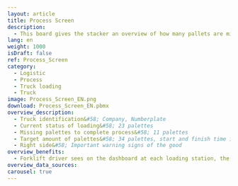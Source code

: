 ```yaml
---
layout: article
title: Process Screen
description: 
  - This board gives the stacker an overview of how many pallets are missing at the current gate. Replace the variables with your data source and update the script.
lang: en
weight: 1000
isDraft: false
ref: Process_Screen
category:
  - Logistic
  - Process
  - Truck loading
  - Truck
image: Process_Screen_EN.png
download: Process_Screen_EN.pbmx
overview_description:
  - Truck identification&#58; Company, Numberplate
  - Current status of loading&#58; 23 palettes​
  - Missing palettes to complete process&#58; 11 palettes
  - Target amount of palettes&#58; 34 palettes, start and finish time is shown on the screen.​
  - Right side&#58;	Important warning signs of the good​
overview_benefits:
  - Forklift driver sees on the dashboard at each loading station, the current status, time and information about the goods -> efficient planning and loading. This gives an overview for the employee at the hub and additional control.​
overview_data_sources:
carousel: true
---
```

